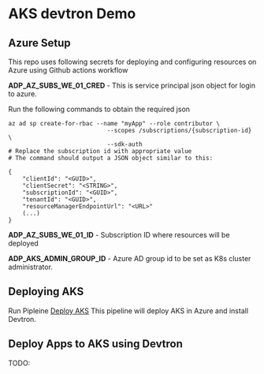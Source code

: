 # AKS devtron Demo
## Azure Setup
This repo uses following secrets for deploying and configuring resources on Azure using Github actions workflow

**ADP_AZ_SUBS_WE_01_CRED** - This is service principal json object for login to azure.

Run the following commands to obtain the required json

```
az ad sp create-for-rbac --name "myApp" --role contributor \
                            --scopes /subscriptions/{subscription-id} \
                            --sdk-auth
# Replace the subscription id with appropriate value                           
# The command should output a JSON object similar to this:
 
{
    "clientId": "<GUID>",
    "clientSecret": "<STRING>",
    "subscriptionId": "<GUID>",
    "tenantId": "<GUID>",
    "resourceManagerEndpointUrl": "<URL>"
    (...)
}
```
**ADP_AZ_SUBS_WE_01_ID** - Subscription ID where resources will be deployed

**ADP_AKS_ADMIN_GROUP_ID** - Azure AD group id to be set as K8s cluster administrator.
## Deploying AKS
Run Pipleine [Deploy AKS](https://github.com/azuredevopspro/devtron-demo/actions/workflows/deploy_aks.yml)
This pipeline will deploy AKS in Azure and install Devtron.
## Deploy Apps to AKS using Devtron
TODO:
